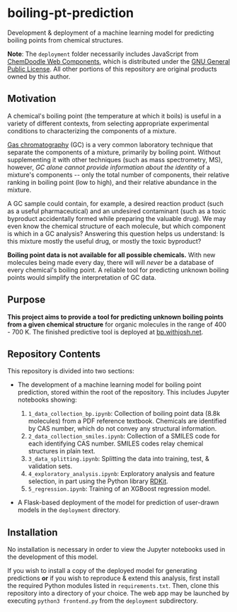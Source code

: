 # boiling-pt-prediction

Development & deployment of a machine learning model for predicting boiling points from chemical structures.

**Note**: The `deployment` folder necessarily includes JavaScript from [ChemDoodle Web Components](https://web.chemdoodle.com/), which is distributed under the [GNU General Public License](https://www.gnu.org/licenses/gpl-3.0.html). All other portions of this repository are original products owned by this author.

## Motivation

A chemical's boiling point (the temperature at which it boils) is useful in a variety of different contexts, from selecting appropriate experimental conditions to characterizing the components of a mixture.

[Gas chromatography](https://en.wikipedia.org/wiki/Gas_chromatography) (GC) is a very common laboratory technique that separate the components of a mixture, primarily by boiling point. Without supplementing it with other techniques (such as mass spectrometry, MS), however, *GC alone cannot provide information about the identity* of a mixture's components -- only the total number of components, their relative ranking in boiling point (low to high), and their relative abundance in the mixture.

A GC sample could contain, for example, a desired reaction product (such as a useful pharmaceutical) and an undesired contaminant (such as a toxic byproduct accidentally formed while preparing the valuable drug). We may even know the chemical structure of each molecule, but which component is which in a GC analysis? Answering this question helps us understand: Is this mixture mostly the useful drug, or mostly the toxic byproduct?

**Boiling point data is not available for all possible chemicals.** With new molecules being made every day, there will will *never* be a database of every chemical's boiling point. A reliable tool for predicting unknown boiling points would simplify the interpretation of GC data.

## Purpose

**This project aims to provide a tool for predicting unknown boiling points from a given chemical structure** for organic molecules in the range of 400 - 700 K. The finished predictive tool is deployed at [bp.withjosh.net](https://bp.withjosh.net).


## Repository Contents

This repository is divided into two sections:

* The development of a machine learning model for boiling point prediction, stored within the root of the repository. This includes Jupyter notebooks showing:
    1. `1_data_collection_bp.ipynb`: Collection of boiling point data (8.8k molecules) from a PDF reference textbook. Chemicals are identified by CAS number, which do not convey any structural information.
    1. `2_data_collection_smiles.ipynb`: Collection of a SMILES code for each identifying CAS number. SMILES codes relay chemical structures in plain text.
    1. `3_data_splitting.ipynb`: Splitting the data into training, test, & validation sets.
    1. `4_exploratory_analysis.ipynb`: Exploratory analysis and feature selection, in part using the Python library [RDKit](https://www.rdkit.org/docs/GettingStartedInPython.html).
    1. `5_regression.ipynb`: Training of an XGBoost regression model.

* A Flask-based deployment of the model for prediction of user-drawn models in the `deployment` directory.

## Installation

No installation is necessary in order to view the Jupyter notebooks used in the development of this model.

If you wish to install a copy of the deployed model for generating predictions **or** if you wish to reproduce & extend this analysis, first install the required Python modules listed in `requirements.txt`. Then, clone this repository into a directory of your choice. The web app may be launched by executing `python3 frontend.py` from the `deployment` subdirectory.

